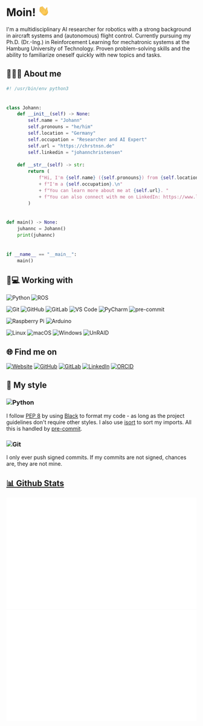 # Moin! <img src="./wave.gif" width="30">

I'm a multidisciplinary AI researcher for robotics with a strong background in aircraft systems and (autonomous) flight control. Currently pursuing my Ph.D. (Dr.-Ing.) in Reinforcement Learning for mechatronic systems at the Hamburg University of Technology. Proven problem-solving skills and the ability to familiarize oneself quickly with new topics and tasks.

## 👨🏼‍💻 About me

```python
#! /usr/bin/env python3


class Johann:
    def __init__(self) -> None:
        self.name = "Johann"
        self.pronouns = "he/him"
        self.location = "Germany"
        self.occupation = "Researcher and AI Expert"
        self.url = "https://chrstnsn.de"
        self.linkedin = "johannchristensen"

    def __str__(self) -> str:
        return (
            f"Hi, I'm {self.name} ({self.pronouns}) from {self.location}.\n"
            + f"I'm a {self.occupation}.\n"
            + f"You can learn more about me at {self.url}. "
            + f"You can also connect with me on LinkedIn: https://www.linkedin.com/in/{self.linkedin}/."
        )


def main() -> None:
    juhannc = Johann()
    print(juhannc)


if __name__ == "__main__":
    main()
```

## 🚀💻 Working with

  ![Python](https://img.shields.io/badge/Python-3776AB?style=flat&logo=python&logoColor=white)
  ![ROS](https://img.shields.io/badge/ROS-22314E?style=flat&logo=ros&logoColor=white)

  ![Git](https://img.shields.io/badge/Git-F05032?style=flat&logo=git&logoColor=white)
  ![GitHub](https://img.shields.io/badge/GitHub-181717?style=flat&logo=github&logoColor=white)
  ![GitLab](https://img.shields.io/badge/GitLab-FC6D26?style=flat&logo=gitlab&logoColor=white)
  ![VS Code](https://img.shields.io/badge/VS%20Code-007ACC?style=flat&logo=visual-studio-code&logoColor=white)
  ![PyCharm](https://img.shields.io/badge/PyCharm-52C4E4?style=flat&logo=pycharm&logoColor=white) <!-- Other colors: FDF660 or 60D38F -->
  ![pre-commit](https://img.shields.io/badge/precommit-FAB040?style=flat&logo=pre-commit&logoColor=black)

  ![Raspberry Pi](https://img.shields.io/badge/Raspberry%20Pi-C51A4A?style=flat&logo=Raspberry-Pi&logoColor=white)
  ![Arduino](https://img.shields.io/badge/Arduino-00979D?style=flat&logo=arduino&logoColor=white)

  ![Linux](https://img.shields.io/badge/Linux-FCC624?style=flat&logo=linux&logoColor=black)
  ![macOS](https://img.shields.io/badge/macOS-8596C8?style=flat&logo=macos)
  ![Windows](https://img.shields.io/badge/Windows-0078D6?style=flat&logo=windows)
  ![UnRAID](https://img.shields.io/badge/UnRAID-F15A2C?style=flat&logo=unraid&logoColor=white)

## 🌐 Find me on

[![Website](https://img.shields.io/badge/Website-chrstnsn.de-yellow?style=flat&color=black&logo=brave&logoColor=white)](https://chrstnsn.de)
[![GitHub](https://img.shields.io/badge/GitHub-juhannc-181717?style=flat&logo=github&logoColor=white)](https://github.com/juhannc)
[![GitLab](https://img.shields.io/badge/GitLab-juhannc-FC6D26?style=flat&logo=gitlab&logoColor=white)](https://gitlab.com/juhannc)
[![LinkedIn](https://img.shields.io/badge/LinkedIn-johannchristensen-0A66C2?style=flat&logo=linkedin&logoColor=white)](https://www.linkedin.com/in/johannchristensen/)
[![ORCID](https://img.shields.io/badge/ORCID-0000--0001--9871--122X-A6CE39?style=flat&logo=orcid&logoColor=white)](https://orcid.org/0000-0001-9871-122X)

## 📝 My style

### ![Python](https://img.shields.io/badge/Python-3776AB?style=flat&logo=python&logoColor=white)

I follow [PEP 8](https://www.python.org/dev/peps/pep-0008/) by using [Black](https://github.com/psf/black) to format my code - as long as the project guidelines don't require other styles. I also use [isort](https://pycqa.github.io/isort/) to sort my imports. All this is handled by [pre-commit](https://pre-commit.com/).

### ![Git](https://img.shields.io/badge/Git-F05032?style=flat&logo=git&logoColor=white)

I only ever push signed commits. If my commits are not signed, chances are, they are not mine.

## [📊 Github Stats](https://github.com/juhannc/github-stats-transparent)

![Stats Overview](https://raw.githubusercontent.com/juhannc/github-stats-transparent/output/generated/overview.svg)
![Most Used Languages](https://raw.githubusercontent.com/juhannc/github-stats-transparent/output/generated/languages.svg)
